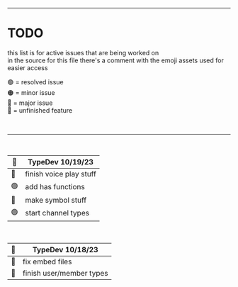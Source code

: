 [assets]: <> ( 
  🟢
  🟠
  🔴
  🔵
)


---


# TODO
this list is for active issues that are being worked on<br>
in the source for this file there's a comment with the emoji assets used for easier access

🟢 = resolved issue<br>
🟠 = minor issue<br>
🔴 = major issue<br>
🔵 = unfinished feature<br>

<br>

---

<br>

| 🔴 | TypeDev 10/19/23 |
| - | - |
| 🔵 | finish voice play stuff |
| 🟢 | add has functions |
| 🔴 | make symbol stuff |
| 🟢 | start channel types |
<br>

| 🔵 | TypeDev 10/18/23 |
| - | - |
| 🔵 | fix embed files |
| 🔵 | finish user/member types |
<br>
